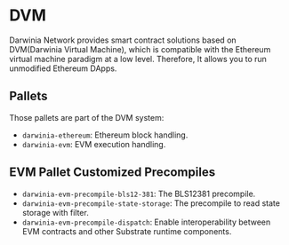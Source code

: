 # DVM

Darwinia Network provides smart contract solutions based on DVM(Darwinia Virtual Machine), which is compatible with the Ethereum virtual machine paradigm at a low level. Therefore, It allows you to run unmodified Ethereum DApps.

## Pallets

Those pallets are part of the DVM system:

- `darwinia-ethereum`: Ethereum block handling.
- `darwinia-evm`: EVM execution handling.

## EVM Pallet Customized Precompiles

- `darwinia-evm-precompile-bls12-381`: The BLS12381 precompile.
- `darwinia-evm-precompile-state-storage`: The precompile to read state storage with filter.
- `darwinia-evm-precompile-dispatch`: Enable interoperability between EVM contracts and other Substrate runtime components.
